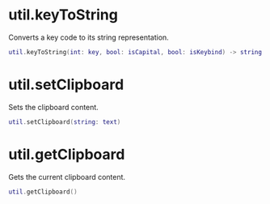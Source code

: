 # util.keyToString
Converts a key code to its string representation.
```lua
util.keyToString(int: key, bool: isCapital, bool: isKeybind) -> string
```

# util.setClipboard
Sets the clipboard content.
```lua
util.setClipboard(string: text)
```

# util.getClipboard
Gets the current clipboard content.
```lua
util.getClipboard()
```